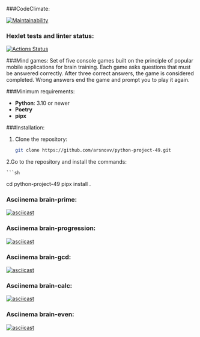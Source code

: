 ###CodeClimate:

[![Maintainability](https://api.codeclimate.com/v1/badges/bdab00b5cb0e47908508/maintainability)](https://codeclimate.com/github/arsnovv/python-project-49/maintainability)

### Hexlet tests and linter status:
[![Actions Status](https://github.com/arsnovv/python-project-49/actions/workflows/hexlet-check.yml/badge.svg)](https://github.com/arsnovv/python-project-49/actions)

###Mind games:
Set of five console games built on the principle of popular mobile applications for brain training. Each game asks questions that must be answered correctly. After three correct answers, the game is considered completed. Wrong answers end the game and prompt you to play it again.

###Minimum requirements:
- **Python**: 3.10 or newer
- **Poetry** 
- **pipx**

###Installation:
1. Clone the repository:

   ```sh
   git clone https://github.com/arsnovv/python-project-49.git
2.Go to the repository and install the commands:
   
    ```sh 
   cd python-project-49
   pipx install .



### Asciinema brain-prime:
[![asciicast](https://asciinema.org/a/lFrwTaVDj5alkKtf0Eud2beGX.svg)](https://asciinema.org/a/lFrwTaVDj5alkKtf0Eud2beGX)

### Asciinema brain-progression:
[![asciicast](https://asciinema.org/a/lSqlBxKkdtRii3Cs2syYqAgP4.svg)](https://asciinema.org/a/lSqlBxKkdtRii3Cs2syYqAgP4)

### Asciinema brain-gcd:
[![asciicast](https://asciinema.org/a/NN9oXrWYvUqKVMs4XgeslWYGf.svg)](https://asciinema.org/a/NN9oXrWYvUqKVMs4XgeslWYGf)

### Asciinema brain-calc:
[![asciicast](https://asciinema.org/a/HfSgnnR3ECwn3mGk9U8a9cBaW.svg)](https://asciinema.org/a/HfSgnnR3ECwn3mGk9U8a9cBaW)

### Asciinema brain-even:
[![asciicast](https://asciinema.org/a/K75lTJck10JWc1ZAy80jESSOl.svg)](https://asciinema.org/a/K75lTJck10JWc1ZAy80jESSOl)

